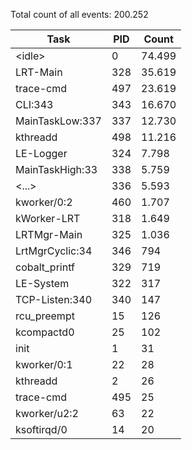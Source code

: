 Total count of all events: 200.252

| Task | PID | Count |
| --- | --- | --- |
| \<idle\> | 0 | 74.499 |
| LRT-Main | 328 | 35.619 |
| trace-cmd | 497 | 23.619 |
| CLI:343 | 343 | 16.670 |
| MainTaskLow:337 | 337 | 12.730 |
| kthreadd | 498 | 11.216 |
| LE-Logger | 324 | 7.798 |
| MainTaskHigh:33 | 338 | 5.759 |
| \<...\> | 336 | 5.593 |
| kworker/0:2 | 460 | 1.707 |
| kWorker-LRT | 318 | 1.649 |
| LRTMgr-Main | 325 | 1.036 |
| LrtMgrCyclic:34 | 346 | 794 |
| cobalt_printf | 329 | 719 |
| LE-System | 322 | 317 |
| TCP-Listen:340 | 340 | 147 |
| rcu_preempt | 15 | 126 |
| kcompactd0 | 25 | 102 |
| init | 1 | 31 |
| kworker/0:1 | 22 | 28 |
| kthreadd | 2 | 26 |
| trace-cmd | 495 | 25 |
| kworker/u2:2 | 63 | 22 |
| ksoftirqd/0 | 14 | 20 |
